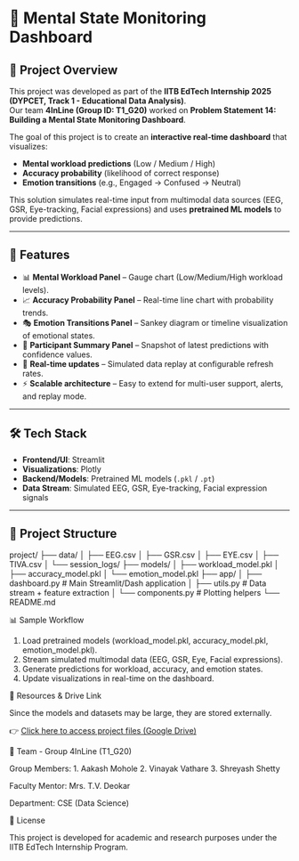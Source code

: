 # 🧠 Mental State Monitoring Dashboard  

## 📌 Project Overview  
This project was developed as part of the **IITB EdTech Internship 2025 (DYPCET, Track 1 - Educational Data Analysis)**.  
Our team **4InLine (Group ID: T1_G20)** worked on **Problem Statement 14: Building a Mental State Monitoring Dashboard**.  

The goal of this project is to create an **interactive real-time dashboard** that visualizes:  
- **Mental workload predictions** (Low / Medium / High)  
- **Accuracy probability** (likelihood of correct response)  
- **Emotion transitions** (e.g., Engaged → Confused → Neutral)  

This solution simulates real-time input from multimodal data sources (EEG, GSR, Eye-tracking, Facial expressions) and uses **pretrained ML models** to provide predictions.  

---

## 🚀 Features  
- 📊 **Mental Workload Panel** – Gauge chart (Low/Medium/High workload levels).  
- 📈 **Accuracy Probability Panel** – Real-time line chart with probability trends.  
- 🎭 **Emotion Transitions Panel** – Sankey diagram or timeline visualization of emotional states.  
- 👤 **Participant Summary Panel** – Snapshot of latest predictions with confidence values.  
- 🔄 **Real-time updates** – Simulated data replay at configurable refresh rates.  
- ⚡ **Scalable architecture** – Easy to extend for multi-user support, alerts, and replay mode.  

---

## 🛠️ Tech Stack  
- **Frontend/UI**: Streamlit
- **Visualizations**: Plotly  
- **Backend/Models**: Pretrained ML models (`.pkl` / `.pt`)  
- **Data Stream**: Simulated EEG, GSR, Eye-tracking, Facial expression signals  

---

## 📂 Project Structure  
project/
├── data/
│ ├── EEG.csv
│ ├── GSR.csv
│ ├── EYE.csv
│ ├── TIVA.csv
│ └── session_logs/
├── models/
│ ├── workload_model.pkl
│ ├── accuracy_model.pkl
│ └── emotion_model.pkl
├── app/
│ ├── dashboard.py # Main Streamlit/Dash application
│ ├── utils.py # Data stream + feature extraction
│ └── components.py # Plotting helpers
└── README.md

📊 Sample Workflow

1. Load pretrained models (workload_model.pkl, accuracy_model.pkl, emotion_model.pkl).
2. Stream simulated multimodal data (EEG, GSR, Eye, Facial expressions).
3. Generate predictions for workload, accuracy, and emotion states.
4. Update visualizations in real-time on the dashboard.

🔗 Resources & Drive Link

Since the models and datasets may be large, they are stored externally.

👉 [Click here to access project files (Google Drive)](https://drive.google.com/drive/folders/1ceLALHU3k7zsFGPZ8IhNIpAbEuE6Ihah)

👥 Team - Group 4InLine (T1_G20)

Group Members: 1. Aakash Mohole
               2. Vinayak Vathare
               3. Shreyash Shetty
               
Faculty Mentor: Mrs. T.V. Deokar

Department: CSE (Data Science)

📜 License

This project is developed for academic and research purposes under the IITB EdTech Internship Program.
